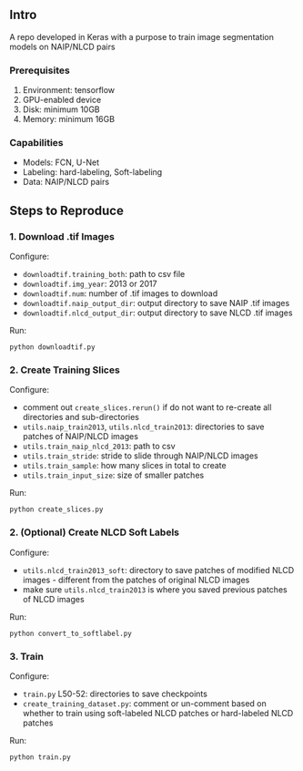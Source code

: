 ## Intro

A repo developed in Keras with a purpose to train image segmentation models on NAIP/NLCD pairs

### Prerequisites

1. Environment: tensorflow
2. GPU-enabled device
3. Disk: minimum 10GB
4. Memory: minimum 16GB

### Capabilities

* Models: FCN, U-Net
* Labeling: hard-labeling, Soft-labeling
* Data: NAIP/NLCD pairs

## Steps to Reproduce

### 1. Download .tif Images

Configure:
* `downloadtif.training_both`: path to csv file
* `downloadtif.img_year`: 2013 or 2017
* `downloadtif.num`: number of .tif images to download
* `downloadtif.naip_output_dir`: output directory to save NAIP .tif images
* `downloadtif.nlcd_output_dir`: output directory to save NLCD .tif images

Run:
```
python downloadtif.py
```

### 2. Create Training Slices

Configure:
* comment out `create_slices.rerun()` if do not want to re-create all directories and sub-directories
* `utils.naip_train2013`, `utils.nlcd_train2013`: directories to save patches of NAIP/NLCD images
* `utils.train_naip_nlcd_2013`: path to csv
* `utils.train_stride`: stride to slide through NAIP/NLCD images
* `utils.train_sample`: how many slices in total to create
* `utils.train_input_size`: size of smaller patches

Run:
```
python create_slices.py
```

### 2. (Optional) Create NLCD Soft Labels

Configure:
* `utils.nlcd_train2013_soft`: directory to save patches of modified NLCD images - different from the patches of original NLCD images
* make sure `utils.nlcd_train2013` is where you saved previous patches of NLCD images

Run:
```
python convert_to_softlabel.py
```

### 3. Train

Configure:
* `train.py` L50-52: directories to save checkpoints
* `create_training_dataset.py`: comment or un-comment based on whether to train using soft-labeled NLCD patches or hard-labeled NLCD patches

Run:
```
python train.py
```

